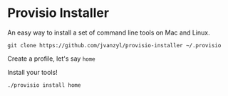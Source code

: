 # Provisio Installer

An easy way to install a set of command line tools on Mac and Linux.

```
git clone https://github.com/jvanzyl/provisio-installer ~/.provisio
```

Create a profile, let's say `home`

Install your tools!

```
./provisio install home
```
